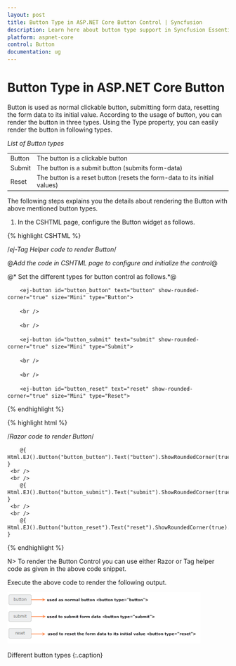 ```yaml
---
layout: post
title: Button Type in ASP.NET Core Button Control | Syncfusion
description: Learn here about button type support in Syncfusion Essential ASP.NET Core Button Control, its elements and more.
platform: aspnet-core
control: Button
documentation: ug
---
```


# Button Type in ASP.NET Core Button

Button is used as normal clickable button, submitting form data, resetting the form data to its initial value. According to the usage of button, you can render the button in three types. Using the Type property, you can easily render the button in following types.

_List of Button types_

<table>
<tr>
<td>
Button</td><td>
The button is a clickable button </td></tr>
<tr>
<td>
Submit</td><td>
The button is a submit button (submits form-data) </td></tr>
<tr>
<td>
Reset</td><td>
The button is a reset button (resets the form-data to its initial values)</td></tr>
</table>


The following steps explains you the details about rendering the Button with above mentioned button types.

1. In the CSHTML page, configure the Button widget as follows.

{% highlight CSHTML %}

/*ej-Tag Helper code to render Button*/

@*Add the code in CSHTML page to configure and initialize the control*@


@* Set the different types for button control as follows.*@

<div class="control">

        <ej-button id="button_button" text="button" show-rounded-corner="true" size="Mini" type="Button">

        <br />

        <br />

        <ej-button id="button_submit" text="submit" show-rounded-corner="true" size="Mini" type="Submit">

        <br />

        <br />

        <ej-button id="button_reset" text="reset" show-rounded-corner="true" size="Mini" type="Reset">
</div>

{% endhighlight  %}

{% highlight html %}

/*Razor code to render Button*/

<div class="control">

        @{ Html.EJ().Button("button_button").Text("button").ShowRoundedCorner(true).Size(ButtonSize.Mini).Type(ButtonType.Submit).Render(); }
     <br />
     <br />
        @{ Html.EJ().Button("button_submit").Text("submit").ShowRoundedCorner(true).Size(ButtonSize.Mini).Type(ButtonType.Submit).Render(); }
     <br />
     <br />
        @{ Html.EJ().Button("button_reset").Text("reset").ShowRoundedCorner(true).Size(ButtonSize.Mini).Type(ButtonType.Reset).Render(); }

</div>


{% endhighlight %}

N> To render the Button Control you can use either Razor or Tag helper code as given in the above code snippet.

Execute the above code to render the following output.

![](Button-Type_images/Button-Type_img1.png)

Different button types
{:.caption}
